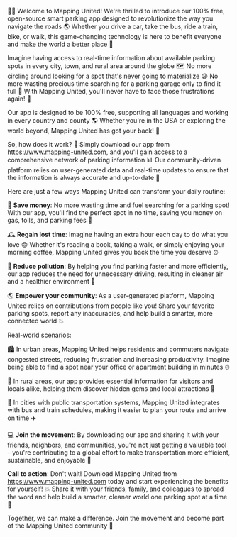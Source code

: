 🚗💡 Welcome to Mapping United! We're thrilled to introduce our 100% free, open-source smart parking app designed to revolutionize the way you navigate the roads 🌎 Whether you drive a car, take the bus, ride a train, bike, or walk, this game-changing technology is here to benefit everyone and make the world a better place 💚

Imagine having access to real-time information about available parking spots in every city, town, and rural area around the globe 🗺️ No more circling around looking for a spot that's never going to materialize 😩 No more wasting precious time searching for a parking garage only to find it full 👋 With Mapping United, you'll never have to face those frustrations again! 🙌

Our app is designed to be 100% free, supporting all languages and working in every country and county 🌎 Whether you're in the USA or exploring the world beyond, Mapping United has got your back! 🤗

So, how does it work? 🤔 Simply download our app from https://www.mapping-united.com, and you'll gain access to a comprehensive network of parking information 📊 Our community-driven platform relies on user-generated data and real-time updates to ensure that the information is always accurate and up-to-date 🔁

Here are just a few ways Mapping United can transform your daily routine:

💸 **Save money**: No more wasting time and fuel searching for a parking spot! With our app, you'll find the perfect spot in no time, saving you money on gas, tolls, and parking fees 🏦

🕰️ **Regain lost time**: Imagine having an extra hour each day to do what you love 😊 Whether it's reading a book, taking a walk, or simply enjoying your morning coffee, Mapping United gives you back the time you deserve ⏰

💪 **Reduce pollution**: By helping you find parking faster and more efficiently, our app reduces the need for unnecessary driving, resulting in cleaner air and a healthier environment 🌟

🌎 **Empower your community**: As a user-generated platform, Mapping United relies on contributions from people like you! Share your favorite parking spots, report any inaccuracies, and help build a smarter, more connected world 💥

Real-world scenarios:

🏙️ In urban areas, Mapping United helps residents and commuters navigate congested streets, reducing frustration and increasing productivity. Imagine being able to find a spot near your office or apartment building in minutes ⏰

🚗 In rural areas, our app provides essential information for visitors and locals alike, helping them discover hidden gems and local attractions 🌄

🚌 In cities with public transportation systems, Mapping United integrates with bus and train schedules, making it easier to plan your route and arrive on time ✈️

💻 **Join the movement**: By downloading our app and sharing it with your friends, neighbors, and communities, you're not just getting a valuable tool – you're contributing to a global effort to make transportation more efficient, sustainable, and enjoyable 🌟

**Call to action**: Don't wait! Download Mapping United from https://www.mapping-united.com today and start experiencing the benefits for yourself! 💥 Share it with your friends, family, and colleagues to spread the word and help build a smarter, cleaner world one parking spot at a time 🌈

Together, we can make a difference. Join the movement and become part of the Mapping United community 💪